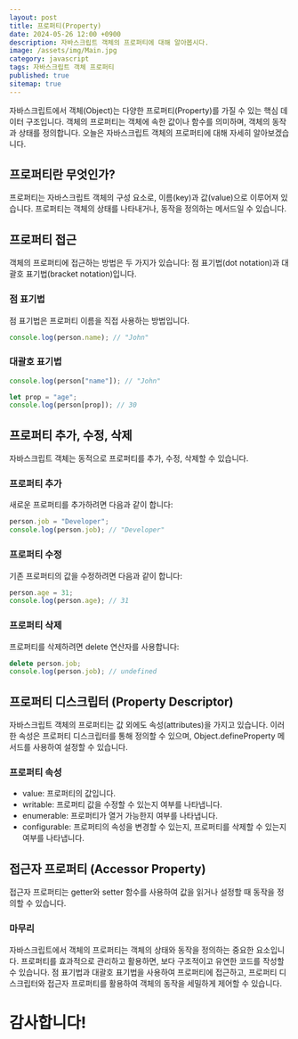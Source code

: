 ```yaml
---
layout: post
title: 프로퍼티(Property)
date: 2024-05-26 12:00 +0900
description: 자바스크립트 객체의 프로퍼티에 대해 알아봅시다.
image: /assets/img/Main.jpg
category: javascript
tags: 자바스크립트 객체 프로퍼티
published: true
sitemap: true
---
```


자바스크립트에서 객체(Object)는 다양한 프로퍼티(Property)를 가질 수 있는 핵심 데이터 구조입니다. 객체의 프로퍼티는 객체에 속한 값이나 함수를 의미하며, 객체의 동작과 상태를 정의합니다. 오늘은 자바스크립트 객체의 프로퍼티에 대해 자세히 알아보겠습니다.

## 프로퍼티란 무엇인가?

프로퍼티는 자바스크립트 객체의 구성 요소로, 이름(key)과 값(value)으로 이루어져 있습니다. 프로퍼티는 객체의 상태를 나타내거나, 동작을 정의하는 메서드일 수 있습니다.


## 프로퍼티 접근
객체의 프로퍼티에 접근하는 방법은 두 가지가 있습니다: 점 표기법(dot notation)과 대괄호 표기법(bracket notation)입니다.

### 점 표기법
점 표기법은 프로퍼티 이름을 직접 사용하는 방법입니다.
```javascript
console.log(person.name); // "John"
```

### 대괄호 표기법
```javascript
console.log(person["name"]); // "John"

let prop = "age";
console.log(person[prop]); // 30
```

## 프로퍼티 추가, 수정, 삭제
자바스크립트 객체는 동적으로 프로퍼티를 추가, 수정, 삭제할 수 있습니다.

### 프로퍼티 추가
새로운 프로퍼티를 추가하려면 다음과 같이 합니다:
```javascript
person.job = "Developer";
console.log(person.job); // "Developer"
```

### 프로퍼티 수정
기존 프로퍼티의 값을 수정하려면 다음과 같이 합니다:
```javascript
person.age = 31;
console.log(person.age); // 31
```

### 프로퍼티 삭제
프로퍼티를 삭제하려면 delete 연산자를 사용합니다:
```javascript
delete person.job;
console.log(person.job); // undefined
```

## 프로퍼티 디스크립터 (Property Descriptor)
자바스크립트 객체의 프로퍼티는 값 외에도 속성(attributes)을 가지고 있습니다. 이러한 속성은 프로퍼티 디스크립터를 통해 정의할 수 있으며, Object.defineProperty 메서드를 사용하여 설정할 수 있습니다.

### 프로퍼티 속성
- value: 프로퍼티의 값입니다.
- writable: 프로퍼티 값을 수정할 수 있는지 여부를 나타냅니다.
- enumerable: 프로퍼티가 열거 가능한지 여부를 나타냅니다.
- configurable: 프로퍼티의 속성을 변경할 수 있는지, 프로퍼티를 삭제할 수 있는지 여부를 나타냅니다.

## 접근자 프로퍼티 (Accessor Property)
접근자 프로퍼티는 getter와 setter 함수를 사용하여 값을 읽거나 설정할 때 동작을 정의할 수 있습니다.


### 마무리
자바스크립트에서 객체의 프로퍼티는 객체의 상태와 동작을 정의하는 중요한 요소입니다. 프로퍼티를 효과적으로 관리하고 활용하면, 보다 구조적이고 유연한 코드를 작성할 수 있습니다. 점 표기법과 대괄호 표기법을 사용하여 프로퍼티에 접근하고, 프로퍼티 디스크립터와 접근자 프로퍼티를 활용하여 객체의 동작을 세밀하게 제어할 수 있습니다.

# 감사합니다!
